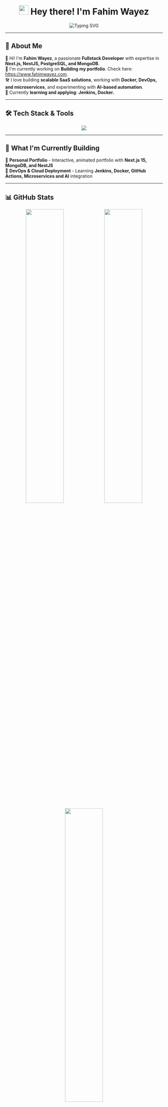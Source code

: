<h1 align="center"> 
  <img src="https://media.giphy.com/media/hvRJCLFzcasrR4ia7z/giphy.gif" width="30"> 
  Hey there! I'm Fahim Wayez 
</h1>

<p align="center">
  <img src="https://readme-typing-svg.herokuapp.com?font=Fira+Code&weight=600&size=23&pause=1000&color=0E9FDC&center=true&vCenter=true&width=650&height=45&lines=Fullstack+Developer+%7C+Technical+Project+Manager;MERN+Stack+%7C+Next.js+%7C+NestJS+%7C+PostgreSQL;Learning+Microservices+%7C+AI-Integration;Passionate+About+Building+Intelligent+Software!" alt="Typing SVG">
</p>

---

## 🚀 About Me
👋 Hi! I'm **Fahim Wayez**, a passionate **Fullstack Developer** with expertise in **Next.js, NestJS, PostgreSQL, and MongoDB**.  
🚀 I'm currently working on **Building my portfolio**. Check here: <a>https://www.fahimwayez.com</a>.  
🛠️ I love building **scalable SaaS solutions**, working with **Docker, DevOps, and microservices**, and experimenting with **AI-based automation**.  
🌱 Currently **learning and applying**: **Jenkins, Docker.**  

---

## 🛠 Tech Stack & Tools 
<p align="center">
  <img src="https://skillicons.dev/icons?i=nextjs,nestjs,react,nodejs,express,javascript,typescript,python,php,java,c,cpp,cs,django,html,css,tailwind,bootstrap,angular,mysql,postgres,mongodb,sqlite,git,vercel,postman" />
</p>

---

## 📌 What I'm Currently Building 
📍 **Personal Portfolio** - Interactive, animated portfolio with **Next.js 15, MongoDB, and NestJS**  
📍 **DevOps & Cloud Deployment** - Learning **Jenkins, Docker, GitHub Actions, Microservices and AI** integration  

---

## 📊 GitHub Stats  
<p align="center">
  <img src="https://github-readme-stats.vercel.app/api?username=FahimWayez&show=prs_merged,prs_merged_percentage&hide=issues&show_icons=true&theme=transparent&count_private=true" width="49%" />
  <img src="https://github-readme-streak-stats.herokuapp.com/?user=FahimWayez&ring&color&currStreakLabel&sideLabels&theme=transparent" width="49%" />
  <img src="https://github-readme-stats.vercel.app/api/top-langs/?username=FahimWayez&size_weight=0.5&count_weight=0.5&langs_count=8&exclude_repo=pythonProject&layout=donut-vertical&theme=transparent" width="49%" />
</p>
</p>

---

## 🏆 GitHub Trophies
<p align="center">
  <img src="https://github-profile-trophy.vercel.app/?username=FahimWayez&theme=transparent&no-frame=false&no-bg=false&margin-w=15&margin-h=15" />
</p>

---

## 📈 Contribution Graph
<p align="center">
  <img src="https://github-readme-activity-graph.vercel.app/graph?username=FahimWayez&theme=tokyo-night" />
</p>

---

<!--
## 📝 Latest Blog Posts

- 🚀 [How to Build a Next.js 15 Portfolio](https://yourblog.com)
- 🔥 [Mastering NestJS with MongoDB](https://yourblog.com)
- 🛠️ [DevOps for Beginners: Docker & CI/CD](https://yourblog.com)
 BLOG-POST-LIST:END

📢 **Check out more on my [Blog](https://yourblog.com)!**  
 
---
<!--
## 🎯 2024 Learning & Roadmap  
🔹 **Next.js 15 & App Router** - Enhancing **interactive UI animations**  
🔹 **NestJS & Microservices** - Working on **scalable backend solutions**  
🔹 **Docker & DevOps** - Learning **containerization & CI/CD workflows**  
🔹 **AI Integration** - Exploring **LLMs for software automation**  

---
-->
## 🤝 Let's Connect!
<p align="center">
  <a href="https://github.com/FahimWayez"><img src="https://img.shields.io/badge/GitHub-181717?style=for-the-badge&logo=github&logoColor=white" /></a>
  <a href="https://www.linkedin.com/in/fahimwayez"><img src="https://img.shields.io/badge/LinkedIn-0077B5?style=for-the-badge&logo=linkedin&logoColor=white" /></a>
  <a href="mailto:fahimwayez@gmail.com"><img src="https://img.shields.io/badge/Email-D14836?style=for-the-badge&logo=gmail&logoColor=white" /></a>
</p>

---

⭐ **If you like my work, consider giving a star to my repos!**  
🚀 **Let's build amazing software together!** 🚀
